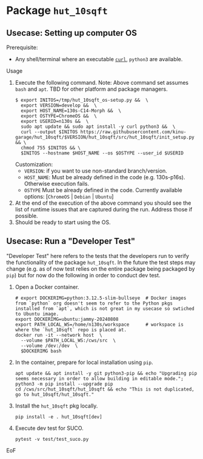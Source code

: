 # Package `hut_10sqft`

## Usecase: Setting up computer OS

Prerequisite:
- Any shell/terminal where an executable [`curl`](https://curl.se/), `python3` are available.

Usage

1. Execute the following command. Note: Above command set assumes `bash` and `apt`. TBD for other platform and package managers.
   ```
   $ export INITOS=/tmp/hut_10sqft_os-setup.py &&  \
     export VERSION=develop &&  \
     export HOST_NAME=130s-C14-Morph &&  \
     export OSTYPE=ChromeOS &&  \
     export USERID=n130s &&  \
     sudo apt update && sudo apt install -y curl python3 &&  \
     curl --output $INITOS https://raw.githubusercontent.com/kinu-garage/hut_10sqft/$VERSION/hut_10sqft/src/hut_10sqft/init_setup.py && \
     chmod 755 $INITOS && \
     $INITOS --hostname $HOST_NAME --os $OSTYPE --user_id $USERID
   ```
   Customization:
   - `VERSION`: if you want to use non-standard branch/version.
   - `HOST_NAME`: Must be already defined in the code (e.g. 130s-p16s). Otherwise execution fails.
   - `OSTYPE` Must be already defined in the code. Currently available options: [`ChromeOS` | `Debian` | `Ubuntu`]
1. At the end of the execution of the above command you should see the list of runtime issues that are captured during the run. Address those if possible.
1. Should be ready to start using the OS.

## Usecase: Run a "Developer Test"

"Developer Test" here refers to the tests that the developers run to verify the functionality of the package `hut_10sqft`.
In the future the test steps may change (e.g. as of now test relies on the entire package being packaged by `pip`) but for now do the following in order to conduct dev test.

1. Open a Docker container.
   ```
   # export DOCKERIMG=python:3.12.5-slim-bullseye  # Docker images from `python` org doesn't seem to refer to the Python pkgs installed from `apt`, which is not great in my usecase so swtiched to Ubuntu image.
   export DOCKERIMG=ubuntu:jammy-20240808
   export PATH_LOCAL_WS=/home/n130s/workspace      # workspace is where the `hut_10sqft` repo is placed at.
   docker run -it --network host  \
     --volume $PATH_LOCAL_WS:/cws/src  \
     --volume /dev:/dev  \
     $DOCKERIMG bash
   ```
1. In the container, prepare for local installation using `pip`.
   ```
   apt update && apt install -y git python3-pip && echo "Upgrading pip seems necessary in order to allow building in editable mode."; python3 -m pip install --upgrade pip
   cd /cws/src/hut_10sqft/hut_10sqft && echo "This is not duplicated, go to hut_10sqft/hut_10sqft."
   ```
1. Install the `hut_10sqft` pkg locally.
   ```
   pip install -e . hut_10sqft[dev]
   ```
1. Execute dev test for SUCO.
   ```
   pytest -v test/test_suco.py
   ```
   
EoF